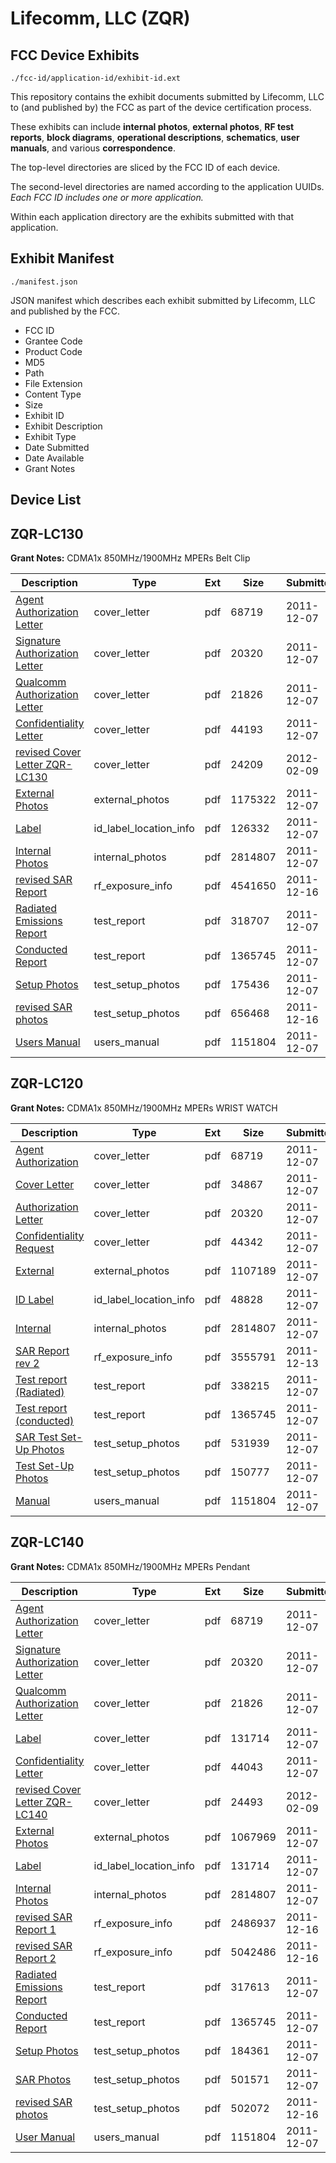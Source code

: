 # Lifecomm, LLC (ZQR)
## FCC Device Exhibits

```
./fcc-id/application-id/exhibit-id.ext
```

This repository contains the exhibit documents submitted by Lifecomm, LLC to (and published by) the FCC as part of the device certification process.

These exhibits can include **internal photos**, **external photos**, **RF test reports**, **block diagrams**, **operational descriptions**, **schematics**, **user manuals**, and various **correspondence**.

The top-level directories are sliced by the FCC ID of each device.

The second-level directories are named according to the application UUIDs. *Each FCC ID includes one or more application.*

Within each application directory are the exhibits submitted with that application. 

## Exhibit Manifest

```
./manifest.json
```

JSON manifest which describes each exhibit submitted by Lifecomm, LLC and published by the FCC.

- FCC ID
- Grantee Code
- Product Code
- MD5
- Path
- File Extension
- Content Type
- Size
- Exhibit ID
- Exhibit Description
- Exhibit Type
- Date Submitted
- Date Available
- Grant Notes

## Device List
## ZQR-LC130
**Grant Notes:** CDMA1x 850MHz/1900MHz MPERs Belt Clip

| Description | Type | Ext | Size | Submitted | Available |
| ----------- | ---- | --- | ---- | --------- | --------- |
| [Agent Authorization Letter](ZQR-LC130/47d76abf6c76a89c974bd35175e04d1c/1596778.pdf) | cover_letter | pdf | 68719 | 2011-12-07 | 2012-02-10 |
| [Signature Authorization Letter](ZQR-LC130/47d76abf6c76a89c974bd35175e04d1c/1596780.pdf) | cover_letter | pdf | 20320 | 2011-12-07 | 2012-02-10 |
| [Qualcomm Authorization Letter](ZQR-LC130/47d76abf6c76a89c974bd35175e04d1c/1597817.pdf) | cover_letter | pdf | 21826 | 2011-12-07 | 2012-02-10 |
| [Confidentiality Letter](ZQR-LC130/47d76abf6c76a89c974bd35175e04d1c/1597892.pdf) | cover_letter | pdf | 44193 | 2011-12-07 | 2012-02-10 |
| [revised Cover Letter ZQR-LC130](ZQR-LC130/47d76abf6c76a89c974bd35175e04d1c/1634099.pdf) | cover_letter | pdf | 24209 | 2012-02-09 | 2012-02-10 |
| [External Photos](ZQR-LC130/47d76abf6c76a89c974bd35175e04d1c/1597904.pdf) | external_photos | pdf | 1175322 | 2011-12-07 | 2012-08-08 |
| [Label](ZQR-LC130/47d76abf6c76a89c974bd35175e04d1c/1597891.pdf) | id_label_location_info | pdf | 126332 | 2011-12-07 | 2012-02-10 |
| [Internal Photos](ZQR-LC130/47d76abf6c76a89c974bd35175e04d1c/1596792.pdf) | internal_photos | pdf | 2814807 | 2011-12-07 | 2012-08-08 |
| [revised SAR Report](ZQR-LC130/47d76abf6c76a89c974bd35175e04d1c/1604412.pdf) | rf_exposure_info | pdf | 4541650 | 2011-12-16 | 2012-02-10 |
| [Radiated Emissions Report](ZQR-LC130/47d76abf6c76a89c974bd35175e04d1c/1597909.pdf) | test_report | pdf | 318707 | 2011-12-07 | 2012-02-10 |
| [Conducted Report](ZQR-LC130/47d76abf6c76a89c974bd35175e04d1c/1596785.pdf) | test_report | pdf | 1365745 | 2011-12-07 | 2012-02-10 |
| [Setup Photos](ZQR-LC130/47d76abf6c76a89c974bd35175e04d1c/1597906.pdf) | test_setup_photos | pdf | 175436 | 2011-12-07 | 2012-08-08 |
| [revised SAR photos](ZQR-LC130/47d76abf6c76a89c974bd35175e04d1c/1604413.pdf) | test_setup_photos | pdf | 656468 | 2011-12-16 | 2012-08-08 |
| [Users Manual](ZQR-LC130/47d76abf6c76a89c974bd35175e04d1c/1596794.pdf) | users_manual | pdf | 1151804 | 2011-12-07 | 2012-08-08 |
## ZQR-LC120
**Grant Notes:** CDMA1x 850MHz/1900MHz MPERs WRIST WATCH

| Description | Type | Ext | Size | Submitted | Available |
| ----------- | ---- | --- | ---- | --------- | --------- |
| [Agent Authorization](ZQR-LC120/29b546ef9fc12d3831943950494acc1d/1596778.pdf) | cover_letter | pdf | 68719 | 2011-12-07 | 2011-12-16 |
| [Cover Letter](ZQR-LC120/29b546ef9fc12d3831943950494acc1d/1596779.pdf) | cover_letter | pdf | 34867 | 2011-12-07 | 2011-12-16 |
| [Authorization Letter](ZQR-LC120/29b546ef9fc12d3831943950494acc1d/1596780.pdf) | cover_letter | pdf | 20320 | 2011-12-07 | 2011-12-16 |
| [Confidentiality Request](ZQR-LC120/29b546ef9fc12d3831943950494acc1d/1596781.pdf) | cover_letter | pdf | 44342 | 2011-12-07 | 2011-12-16 |
| [External](ZQR-LC120/29b546ef9fc12d3831943950494acc1d/1596791.pdf) | external_photos | pdf | 1107189 | 2011-12-07 | 2012-06-03 |
| [ID Label](ZQR-LC120/29b546ef9fc12d3831943950494acc1d/1596782.pdf) | id_label_location_info | pdf | 48828 | 2011-12-07 | 2011-12-16 |
| [Internal](ZQR-LC120/29b546ef9fc12d3831943950494acc1d/1596792.pdf) | internal_photos | pdf | 2814807 | 2011-12-07 | 2012-06-03 |
| [SAR Report rev 2](ZQR-LC120/29b546ef9fc12d3831943950494acc1d/1602132.pdf) | rf_exposure_info | pdf | 3555791 | 2011-12-13 | 2011-12-16 |
| [Test report (Radiated)](ZQR-LC120/29b546ef9fc12d3831943950494acc1d/1596784.pdf) | test_report | pdf | 338215 | 2011-12-07 | 2011-12-16 |
| [Test report (conducted)](ZQR-LC120/29b546ef9fc12d3831943950494acc1d/1596785.pdf) | test_report | pdf | 1365745 | 2011-12-07 | 2011-12-16 |
| [SAR Test Set-Up Photos](ZQR-LC120/29b546ef9fc12d3831943950494acc1d/1596790.pdf) | test_setup_photos | pdf | 531939 | 2011-12-07 | 2012-06-03 |
| [Test Set-Up Photos](ZQR-LC120/29b546ef9fc12d3831943950494acc1d/1596793.pdf) | test_setup_photos | pdf | 150777 | 2011-12-07 | 2012-06-03 |
| [Manual](ZQR-LC120/29b546ef9fc12d3831943950494acc1d/1596794.pdf) | users_manual | pdf | 1151804 | 2011-12-07 | 2012-06-03 |
## ZQR-LC140
**Grant Notes:** CDMA1x 850MHz/1900MHz MPERs Pendant

| Description | Type | Ext | Size | Submitted | Available |
| ----------- | ---- | --- | ---- | --------- | --------- |
| [Agent Authorization Letter](ZQR-LC140/ef01c29875be2be2888d21225bbc3812/1596778.pdf) | cover_letter | pdf | 68719 | 2011-12-07 | 2012-02-10 |
| [Signature Authorization Letter](ZQR-LC140/ef01c29875be2be2888d21225bbc3812/1596780.pdf) | cover_letter | pdf | 20320 | 2011-12-07 | 2012-02-10 |
| [Qualcomm Authorization Letter](ZQR-LC140/ef01c29875be2be2888d21225bbc3812/1597817.pdf) | cover_letter | pdf | 21826 | 2011-12-07 | 2012-02-10 |
| [Label](ZQR-LC140/ef01c29875be2be2888d21225bbc3812/1597819.pdf) | cover_letter | pdf | 131714 | 2011-12-07 | 2012-02-10 |
| [Confidentiality Letter](ZQR-LC140/ef01c29875be2be2888d21225bbc3812/1597820.pdf) | cover_letter | pdf | 44043 | 2011-12-07 | 2012-02-10 |
| [revised Cover Letter ZQR-LC140](ZQR-LC140/ef01c29875be2be2888d21225bbc3812/1634098.pdf) | cover_letter | pdf | 24493 | 2012-02-09 | 2012-02-10 |
| [External Photos](ZQR-LC140/ef01c29875be2be2888d21225bbc3812/1597850.pdf) | external_photos | pdf | 1067969 | 2011-12-07 | 2012-08-08 |
| [Label](ZQR-LC140/ef01c29875be2be2888d21225bbc3812/1597819.pdf) | id_label_location_info | pdf | 131714 | 2011-12-07 | 2012-02-10 |
| [Internal Photos](ZQR-LC140/ef01c29875be2be2888d21225bbc3812/1596792.pdf) | internal_photos | pdf | 2814807 | 2011-12-07 | 2012-08-08 |
| [revised SAR Report 1](ZQR-LC140/ef01c29875be2be2888d21225bbc3812/1604409.pdf) | rf_exposure_info | pdf | 2486937 | 2011-12-16 | 2012-02-10 |
| [revised SAR Report 2](ZQR-LC140/ef01c29875be2be2888d21225bbc3812/1604410.pdf) | rf_exposure_info | pdf | 5042486 | 2011-12-16 | 2012-02-10 |
| [Radiated Emissions Report](ZQR-LC140/ef01c29875be2be2888d21225bbc3812/1597855.pdf) | test_report | pdf | 317613 | 2011-12-07 | 2012-02-10 |
| [Conducted Report](ZQR-LC140/ef01c29875be2be2888d21225bbc3812/1596785.pdf) | test_report | pdf | 1365745 | 2011-12-07 | 2012-02-10 |
| [Setup Photos](ZQR-LC140/ef01c29875be2be2888d21225bbc3812/1597852.pdf) | test_setup_photos | pdf | 184361 | 2011-12-07 | 2012-08-08 |
| [SAR Photos](ZQR-LC140/ef01c29875be2be2888d21225bbc3812/1597853.pdf) | test_setup_photos | pdf | 501571 | 2011-12-07 | 2012-08-08 |
| [revised SAR photos](ZQR-LC140/ef01c29875be2be2888d21225bbc3812/1604411.pdf) | test_setup_photos | pdf | 502072 | 2011-12-16 | 2012-08-08 |
| [User Manual](ZQR-LC140/ef01c29875be2be2888d21225bbc3812/1596794.pdf) | users_manual | pdf | 1151804 | 2011-12-07 | 2012-08-08 |
